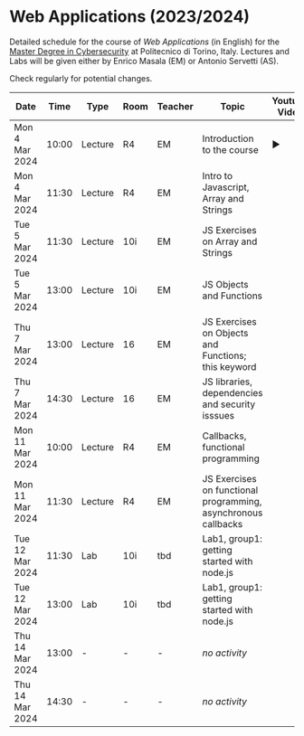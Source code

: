 # Web Applications (2023/2024)

Detailed schedule for the course of _Web Applications_ (in English) for the [Master Degree in Cybersecurity](https://www.polito.it/en/education/master-s-degree-programmes/cybersecurity) at Politecnico di Torino, Italy. Lectures and Labs will be given either by Enrico Masala (EM) or Antonio Servetti (AS).

Check regularly for potential changes.

| Date            | Time   | Type    | Room  | Teacher | Topic                            | Youtube Video               | 
|-----------------|--------|---------|-------|---------| ---------------------------------|---------------------| 
| Mon  4 Mar 2024 | 10:00  | Lecture | R4    | EM      | Introduction to the course   | :arrow_forward: |
| Mon  4 Mar 2024 | 11:30  | Lecture | R4    | EM      | Intro to Javascript, Array and Strings |         |
| Tue  5 Mar 2024 | 11:30  | Lecture | 10i   | EM      | JS Exercises on Array and Strings |              |
| Tue  5 Mar 2024 | 13:00  | Lecture | 10i   | EM      | JS Objects and Functions |              |
| Thu  7 Mar 2024 | 13:00  | Lecture | 16    | EM      | JS Exercises on Objects and Functions; this keyword |              |
| Thu  7 Mar 2024 | 14:30  | Lecture | 16    | EM      | JS libraries, dependencies and security isssues |              |
| Mon 11 Mar 2024 | 10:00  | Lecture | R4    | EM      | Callbacks, functional programming |    |
| Mon 11 Mar 2024 | 11:30  | Lecture | R4    | EM      | JS Exercises on functional programming, asynchronous callbacks |         |
| Tue 12 Mar 2024 | 11:30  | Lab | 10i   | tbd      | Lab1, group1: getting started with node.js |              |
| Tue 12 Mar 2024 | 13:00  | Lab | 10i   | tbd      | Lab1, group1: getting started with node.js |              |
| Thu 14 Mar 2024 | 13:00  | - | - | - | *no activity* |  |
| Thu 14 Mar 2024 | 14:30  | - | - | - | *no activity* |  |
